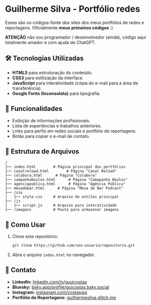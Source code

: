 # Guilherme Silva - Portfólio redes

Esses são os códigos-fonte dos sites dos meus portfólios de redes e reportagens. Oficialmente **meus primeiros códigos** :)

**ATENÇÃO** não sou programador / desenvolvedor (ainda), código aqui totalmente amador e com ajuda de ChatGPT.

## 🛠 Tecnologias Utilizadas
- **HTML5** para estruturação do conteúdo.
- **CSS3** para estilização da interface.
- **JavaScript** para interatividade (cópia do e-mail para a área de transferência).
- **Google Fonts (Inconsolata)** para tipografia.

## 📌 Funcionalidades
- Exibição de informações profissionais.
- Lista de experiências e trabalhos anteriores.
- Links para perfis em redes sociais e portfólio de reportagens.
- Botão para copiar o e-mail de contato.

## 📂 Estrutura de Arquivos
```
/
├── index.html        # Página principal dos portfólios
├── canalreload.html        # Página "Canal Reload"
├── colabora.html      # Página "Colabora"
├── campanhaboulos.html      # Página "Camapanha Boulos"
├── agenciapublica.html      # Página "Agência Pública"
├── mesadebar.html      # Página "Mesa de Bar Podcast"
├── /css
│   ├── style.css     # Arquivo de estilos principal
├── /js
│   ├── script.js     # Arquivo para interatividade
├── /imagens          # Pasta para armazenar imagens
```

## 🚀 Como Usar
1. Clone este repositório:
   ```sh
   git clone https://github.com/seu-usuario/repositorio.git
   ```
2. Abra o arquivo `index.html` no navegador.

## 🔗 Contato
- **LinkedIn:** [linkedin.com/in/guuicostas](https://www.linkedin.com/in/guuicostas/)
- **Bluesky:** [bsky.app/profile/guicostas.bsky.social](https://bsky.app/profile/guicostas.bsky.social)
- **Instagram:** [instagram.com/costasgui](https://www.instagram.com/costasgui/)
- **Portfólio de Reportagens:** [guilhermesilva.glitch.me](https://guilhermesilva.glitch.me/)

